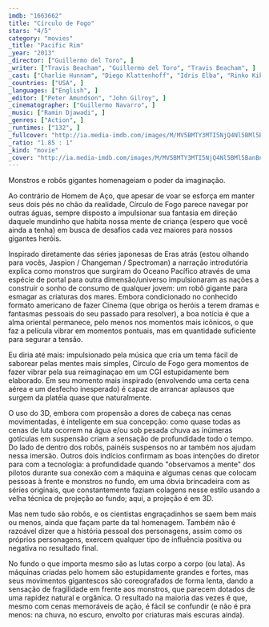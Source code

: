 ```yaml
---
imdb: "1663662"
title: "Círculo de Fogo"
stars: "4/5"
category: "movies"
_title: "Pacific Rim"
_year: "2013"
_director: ["Guillermo del Toro", ]
_writer: ["Travis Beacham", "Guillermo del Toro", "Travis Beacham", ]
_cast: ["Charlie Hunnam", "Diego Klattenhoff", "Idris Elba", "Rinko Kikuchi", "Charlie Day", "Burn Gorman", "Max Martini", "Robert Kazinsky", "Clifton Collins Jr.", ]
_countries: ["USA", ]
_languages: ["English", ]
_editor: ["Peter Amundson", "John Gilroy", ]
_cinematographer: ["Guillermo Navarro", ]
_music: ["Ramin Djawadi", ]
_genres: ["Action", ]
_runtimes: ["132", ]
_fullcover: "http://ia.media-imdb.com/images/M/MV5BMTY3MTI5NjQ4Nl5BMl5BanBnXkFtZTcwOTU1OTU0OQ@@.jpg"
_ratio: "1.85 : 1"
_kind: "movie"
_cover: "http://ia.media-imdb.com/images/M/MV5BMTY3MTI5NjQ4Nl5BMl5BanBnXkFtZTcwOTU1OTU0OQ@@._V1._SX95_SY140_.jpg"
---
```



Monstros e robôs gigantes homenageiam o poder da imaginação.

Ao contrário de Homem de Aço, que apesar de voar se esforça em manter seus dois pés no chão da realidade, Círculo de Fogo parece navegar por outras águas, sempre disposto a impulsionar sua fantasia em direção daquele mundinho que habita nossa mente de criança (espero que você ainda a tenha) em busca de desafios cada vez maiores para nossos gigantes heróis. 

Inspirado diretamente das séries japonesas de Eras atrás (estou olhando para vocês, Jaspion / Changeman / Spectroman) a narração introdutória explica como monstros que surgiram do Oceano Pacífico através de uma espécie de portal para outra dimensão/universo impulsionaram as nações a construir o sonho de consumo de qualquer jovem: um robô gigante para esmagar as criaturas dos mares. Embora condicionado no conhecido formato americano de fazer Cinema (que obriga os heróis a terem dramas e fantasmas pessoais do seu passado para resolver), a boa notícia é que a alma oriental permanece, pelo menos nos momentos mais icônicos, o que faz a película vibrar em momentos pontuais, mas em quantidade suficiente para segurar a tensão.

Eu diria até mais: impulsionado pela música que cria um tema fácil de saborear pelas mentes mais simples, Círculo de Fogo gera momentos de fazer vibrar pela sua reimaginaçao em um CGI estupidamente bem elaborado. Em seu momento mais inspirado (envolvendo uma certa cena aérea e um desfecho inesperado) é capaz de arrancar aplausos que surgem da platéia quase que naturalmente.

O uso do 3D, embora com propensão a dores de cabeça nas cenas movimentadas, é inteligente em sua concepção: como quase todas as cenas de luta ocorrem na água e/ou sob pesada chuva as inúmeras gotículas em suspensão criam a sensação de profundidade todo o tempo. Do lado de dentro dos robôs, painéis suspensos no ar também nos ajudam nessa imersão. Outros dois indícios confirmam as boas intenções do diretor para com a tecnologia: a profundidade quando "observamos a mente" dos pilotos durante sua conexão com a máquina e algumas cenas que colocam pessoas à frente e monstros no fundo, em uma óbvia brincadeira com as séries originais, que constantemente faziam colagens nesse estilo usando a velha técnica de projeção ao fundo; aqui, a projeção é em 3D.

Mas nem tudo são robôs, e os cientistas engraçadinhos se saem bem mais ou menos, ainda que façam parte da tal homenagem. Também não é razoável dizer que a história pessoal dos personagens, assim como os próprios personagens, exercem qualquer tipo de influência positiva ou negativa no resultado final.

No fundo o que importa mesmo são as lutas corpo a corpo (ou lata). As máquinas criadas pelo homem são estupidamente grandes e fortes, mas seus movimentos gigantescos são coreografados de forma lenta, dando a sensação de fragilidade em frente aos monstros, que parecem dotados de uma rapidez natural e orgânica. O resultado na maioria das vezes é que, mesmo com cenas memoráveis de ação, é fácil se confundir (e não é pra menos: na chuva, no escuro, envolto por criaturas mais escuras ainda).

